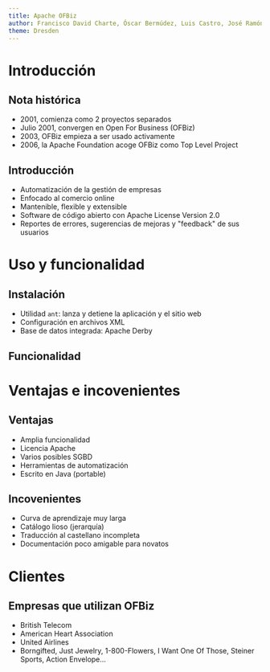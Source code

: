 ```yaml
---
title: Apache OFBiz
author: Francisco David Charte, Óscar Bermúdez, Luis Castro, José Ramón Trillo, José Carlos Entrena
theme: Dresden
---
```


# Introducción
## Nota histórica

* 2001, comienza como 2 proyectos separados
* Julio 2001, convergen en Open For Business (OFBiz)
* 2003, OFBiz empieza a ser usado activamente
* 2006, la Apache Foundation acoge OFBiz como Top Level Project

## Introducción

* Automatización de la gestión de empresas
* Enfocado al comercio online
* Mantenible, flexible y extensible
* Software de código abierto con Apache License Version 2.0
* Reportes de errores, sugerencias de mejoras y "feedback" de sus usuarios

# Uso y funcionalidad

## Instalación

* Utilidad `ant`: lanza y detiene la aplicación y el sitio web
* Configuración en archivos XML
* Base de datos integrada: Apache Derby

## Funcionalidad

# Ventajas e incovenientes

## Ventajas

* Amplia funcionalidad
* Licencia Apache
* Varios posibles SGBD
* Herramientas de automatización
* Escrito en Java (portable)

## Incovenientes

* Curva de aprendizaje muy larga
* Catálogo lioso (jerarquía)
* Traducción al castellano incompleta
* Documentación poco amigable para novatos

# Clientes

## Empresas que utilizan OFBiz
* British Telecom
* American Heart Association
* United Airlines
* Borngifted, Just Jewelry, 1-800-Flowers, I Want One Of Those, Steiner Sports, Action Envelope...
